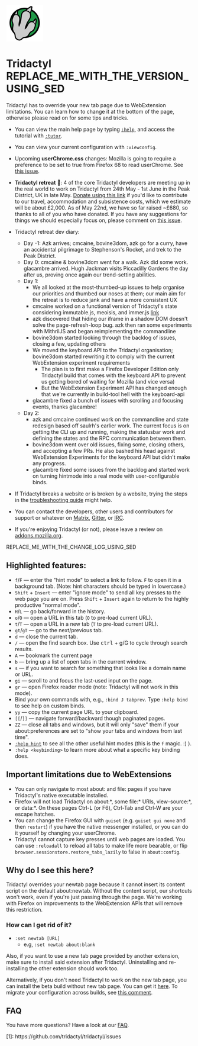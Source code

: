 ![Tridactyl logo](logo/Tridactyl_100px.png)

# Tridactyl REPLACE_ME_WITH_THE_VERSION_USING_SED

Tridactyl has to override your new tab page due to WebExtension limitations. You can learn how to change it at the bottom of the page, otherwise please read on for some tips and tricks.

-   You can view the main help page by typing [`:help`][help], and access the tutorial with [`:tutor`][tutor].

-   You can view your current configuration with `:viewconfig`.

-   Upcoming **userChrome.css** changes: Mozilla is going to require a preference to be set to true from Firefox 68 to read userChrome. See [this issue](https://github.com/tridactyl/tridactyl/issues/1572).

-   **Tridactyl retreat** 👀: 4 of the core Tridactyl developers are meeting up in the real world to work on Tridactyl from 24th May - 1st June in the Peak District, UK in late May. [Donate using this link](https://www.paypal.com/cgi-bin/webscr?cmd=_s-xclick&hosted_button_id=7JQHV4N2YZCTY) if you'd like to contribute to our travel, accommodation and subsistence costs, which we estimate will be about £2,000. As of May 22nd, we have so far raised ~£680, so thanks to all of you who have donated. If you have any suggestions for things we should especially focus on, please comment on [this issue](https://github.com/tridactyl/tridactyl/issues/1379).

-   Tridactyl retreat dev diary:

    -   Day -1: Azk arrives; cmcaine, bovine3dom, azk go for a curry, have an accidental pilgrimage to Stephenson's Rocket, and trek to the Peak District.
    -   Day 0: cmcaine & bovine3dom went for a walk. Azk did some work. glacambre arrived. Hugh Jackman visits Piccadilly Gardens the day after us, proving once again our trend-setting abilities.
    -   Day 1:
        -   We all looked at the most-thumbed-up issues to help organise our priorities and thumbed our noses at them; our main aim for the retreat is to reduce jank and have a more consistent UX
        -   cmcaine worked on a functional version of Tridactyl's state considering immutable.js, meoisis, and immer.js [link](https://github.com/cmcaine/tridactyl-2-experiments)
        -   azk discovered that hiding our iframe in a shadow DOM doesn't solve the page-refresh-loop bug. azk then ran some experiments with MithrilJS and began reimplementing the commandline
        -   bovine3dom started looking through the backlog of issues, closing a few, updating others
        -   We moved the keyboard API to the Tridactyl organisation; bovine3dom started rewriting it to comply with the current WebExtension experiment requirements
            -   The plan is to first make a Firefox Developer Edition only Tridactyl build that comes with the keyboard API to prevent us getting bored of waiting for Mozilla (and vice versa)
            -   But the WebExtension Experiment API has changed enough that we're currently in build-tool hell with the keyboard-api
        -   glacambre fixed a bunch of issues with scrolling and focusing events, thanks glacambre!
    -   Day 2:
        -   azk and cmcaine continued work on the commandline and state redesign based off saulrh's earlier work. The current focus is on getting the CLI up and running, making the statusbar work and defining the states and the RPC communication between them.
        -   bovine3dom went over old issues, fixing some, closing others, and accepting a few PRs. He also bashed his head against WebExtension Experiments for the keyboard API but didn't make any progress.
        -   glacambre fixed some issues from the backlog and started work on turning hintmode into a real mode with user-configurable binds.

*   If Tridactyl breaks a website or is broken by a website, trying the steps in the [troubleshooting guide](https://github.com/tridactyl/tridactyl/blob/master/doc/troubleshooting.md) might help.

*   You can contact the developers, other users and contributors for support or whatever on [Matrix][matrix-link], [Gitter][gitter-link], or [IRC][freenode-link].

*   If you're enjoying Tridactyl (or not), please leave a review on [addons.mozilla.org][amo].

REPLACE_ME_WITH_THE_CHANGE_LOG_USING_SED

## Highlighted features:

-   `f`/`F` — enter the "hint mode" to select a link to follow. `F` to open it in a background tab. (Note: hint characters should be typed in lowercase.)
-   `Shift` + `Insert` — enter "ignore mode" to send all key presses to the web page you are on. Press `Shift` + `Insert` again to return to the highly productive "normal mode".
-   `H`/`L` — go back/forward in the history.
-   `o`/`O` — open a URL in this tab (`O` to pre-load current URL).
-   `t`/`T` — open a URL in a new tab (`T` to pre-load current URL).
-   `gt`/`gT` — go to the next/previous tab.
-   `d` — close the current tab.
-   `/` — open the find search box. Use <kbd>ctrl</kbd> + g/G to cycle through search results.
-   `A` — bookmark the current page
-   `b` — bring up a list of open tabs in the current window.
-   `s` — if you want to search for something that looks like a domain name or URL.
-   `gi` — scroll to and focus the last-used input on the page.
-   `gr` — open Firefox reader mode (note: Tridactyl will not work in this mode).
-   Bind your own commands with, e.g., `:bind J tabprev`. Type `:help bind` to see help on custom binds.
-   `yy` — copy the current page URL to your clipboard.
-   `[[`/`]]` — navigate forward/backward though paginated pages.
-   `ZZ` — close all tabs and windows, but it will only "save" them if your about:preferences are set to "show your tabs and windows from last time".
-   [`:help hint`][help-hint] to see all the other useful hint modes (this is the `f` magic. :) ).
-   `:help <keybinding>` to learn more about what a specific key binding does.

## Important limitations due to WebExtensions

-   You can only navigate to most about: and file: pages if you have Tridactyl's native executable installed.
-   Firefox will not load Tridactyl on about:\*, some file:\* URIs, view-source:\*, or data:\*. On these pages Ctrl-L (or F6), Ctrl-Tab and Ctrl-W are your escape hatches.
-   You can change the Firefox GUI with `guiset` (e.g. `guiset gui none` and then `restart`) if you have the native messenger installed, or you can do it yourself by changing your userChrome.
-   Tridactyl cannot capture key presses until web pages are loaded. You can use `:reloadall` to reload all tabs to make life more bearable, or flip `browser.sessionstore.restore_tabs_lazily` to false in `about:config`.

## Why do I see this here?

Tridactyl overrides your newtab page because it cannot insert its content script on the default about:newtab. Without the content script, our shortcuts won't work, even if you're just passing through the page. We're working with Firefox on improvements to the WebExtension APIs that will remove this restriction.

### How can I get rid of it?

-   `:set newtab [URL]`
    -   e.g, `:set newtab about:blank`

Also, if you want to use a new tab page provided by another extension, make sure to install said extension after Tridactyl. Uninstalling and re-installing the other extension should work too.

Alternatively, if you don't need Tridactyl to work on the new tab page, you can install the beta build without new tab page. You can get it [here][nonewtablink]. To migrate your configuration across builds, see [this comment][migratelink].

## FAQ

You have more questions? Have a look at our [FAQ][faq-link].

[1]: https://github.com/tridactyl/tridactyl/issues

<div class="align-left">
[1]: https://github.com/tridactyl/tridactyl/issues<br />
</div>

[faq-link]: https://github.com/tridactyl/tridactyl#frequently-asked-questions
[help]: /static/docs/modules/_src_excmds_.html
[tutor]: /static/clippy/1-tutor.html
[help-hint]: /static/docs/modules/_src_excmds_.html#hint
[gitter-badge]: /static/badges/gitter-badge.svg
[gitter-link]: https://gitter.im/tridactyl/Lobby
[freenode-badge]: /static/badges/freenode-badge.svg
[freenode-link]: ircs://chat.freenode.net/tridactyl
[matrix-badge]: https://matrix.to/img/matrix-badge.svg
[matrix-link]: https://riot.im/app/#/room/#tridactyl:matrix.org
[amo]: https://addons.mozilla.org/en-US/firefox/addon/tridactyl-vim/reviews/
[nonewtablink]: https://tridactyl.cmcaine.co.uk/betas/nonewtab/tridactyl_no_new_tab_beta-latest.xpi
[migratelink]: https://github.com/tridactyl/tridactyl/issues/79#issuecomment-351132451
